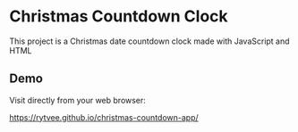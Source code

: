 # Christmas Countdown Clock
This project is a Christmas date countdown clock made with JavaScript and HTML

## Demo
Visit directly from your web browser:

https://rytvee.github.io/christmas-countdown-app/
